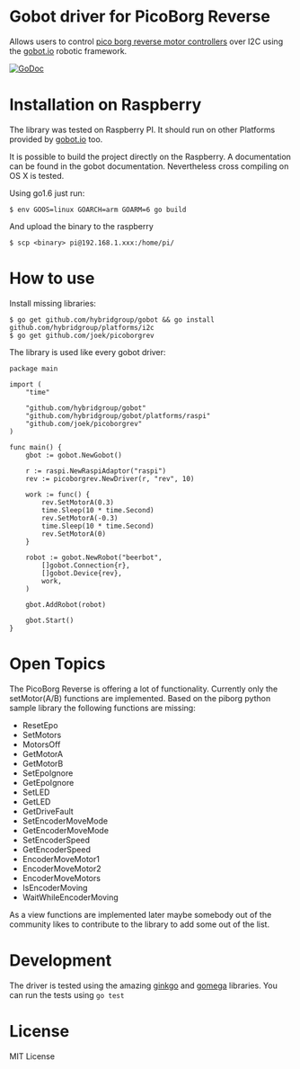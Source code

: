 # Gobot driver for PicoBorg Reverse

Allows users to control [pico borg reverse motor controllers](https://www.piborg.org/picoborgrev/) over I2C using the [gobot.io](https://gobot.io) robotic framework.

[![GoDoc](https://godoc.org/github.com/joek/picoborgrev?status.svg)](http://godoc.org/github.com/joek/picoborgrev)

# Installation on Raspberry

The library was tested on Raspberry PI. It should run on other Platforms provided by [gobot.io](https://gobot.io/documentation/platforms/) too.

It is possible to build the project directly on the Raspberry. A documentation can be found in the gobot documentation. Nevertheless cross compiling on OS X is tested.

Using go1.6 just run:
```
$ env GOOS=linux GOARCH=arm GOARM=6 go build
```

And upload the binary to the raspberry
```
$ scp <binary> pi@192.168.1.xxx:/home/pi/
```

# How to use

Install missing libraries:
```
$ go get github.com/hybridgroup/gobot && go install github.com/hybridgroup/platforms/i2c
$ go get github.com/joek/picoborgrev
```

The library is used like every gobot driver:
```
package main

import (
	"time"

	"github.com/hybridgroup/gobot"
	"github.com/hybridgroup/gobot/platforms/raspi"
	"github.com/joek/picoborgrev"
)

func main() {
	gbot := gobot.NewGobot()

	r := raspi.NewRaspiAdaptor("raspi")
	rev := picoborgrev.NewDriver(r, "rev", 10)

	work := func() {
		rev.SetMotorA(0.3)
		time.Sleep(10 * time.Second)
		rev.SetMotorA(-0.3)
		time.Sleep(10 * time.Second)
		rev.SetMotorA(0)
	}

	robot := gobot.NewRobot("beerbot",
		[]gobot.Connection{r},
		[]gobot.Device{rev},
		work,
	)

	gbot.AddRobot(robot)

	gbot.Start()
}
```

# Open Topics
The PicoBorg Reverse is offering a lot of functionality. Currently only the setMotor(A/B) functions are implemented. Based on the piborg python sample library the following functions are missing:

- ResetEpo
- SetMotors
- MotorsOff
- GetMotorA
- GetMotorB
- SetEpoIgnore
- GetEpoIgnore
- SetLED
- GetLED
- GetDriveFault
- SetEncoderMoveMode
- GetEncoderMoveMode
- SetEncoderSpeed
- GetEncoderSpeed
- EncoderMoveMotor1
- EncoderMoveMotor2
- EncoderMoveMotors
- IsEncoderMoving
- WaitWhileEncoderMoving

As a view functions are implemented later maybe somebody out of the community likes to contribute to the library to add some out of the list.


# Development

The driver is tested using the amazing [ginkgo](https://onsi.github.io/ginkgo/) and [gomega](https://onsi.github.io/gomega/) libraries. You can run the tests using ```go test```

# License
MIT License
